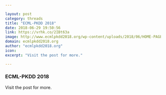 ```yaml
---

layout: post
category: threads
title: "ECML-PKDD 2018"
date: 2018-06-29 19:50:56
link: https://vrhk.co/2IBt63a
image: http://www.ecmlpkdd2018.org/wp-content/uploads/2018/06/HOME-PAGE-SPONSOR-LOGOS.png
domain: ecmlpkdd2018.org
author: "ecmlpkdd2018.org"
icon: 
excerpt: "Visit the post for more."

---
```


### ECML-PKDD 2018

Visit the post for more.